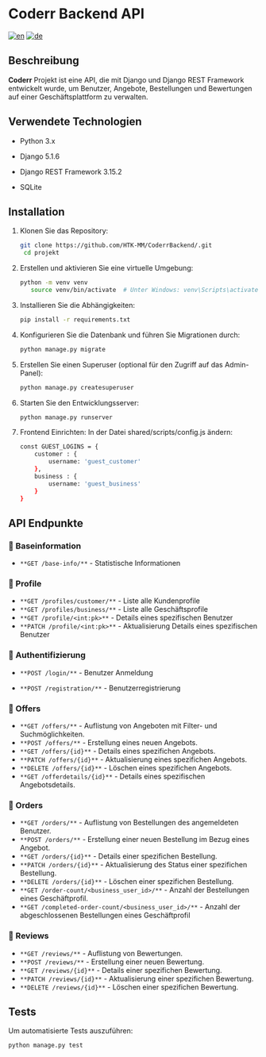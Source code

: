 # Coderr Backend API
[![en](https://img.shields.io/badge/lang-en-red.svg)](https://github.com/HTK-MM/CoderrBackend/main/README.md) [![de](https://img.shields.io/badge/lang-de-yellow.svg)](https://github.com/HTK-MM/CoderrBackend/main/README.de.md)


## Beschreibung

**Coderr** Projekt ist eine API, die mit Django und Django REST Framework entwickelt wurde, um Benutzer, Angebote, Bestellungen und Bewertungen auf einer Geschäftsplattform zu verwalten.

## Verwendete Technologien

- Python 3.x

- Django 5.1.6
  
- Django REST Framework 3.15.2

- SQLite 


## Installation

1. Klonen Sie das Repository:
   ```bash
   git clone https://github.com/HTK-MM/CoderrBackend/.git
    cd projekt
   ```

2. Erstellen und aktivieren Sie eine virtuelle Umgebung:
    ````bash    
    python -m venv venv
       source venv/bin/activate  # Unter Windows: venv\Scripts\activate
    ````

3. Installieren Sie die Abhängigkeiten:

    ````bash 
    pip install -r requirements.txt
    ````

4. Konfigurieren Sie die Datenbank und führen Sie Migrationen durch:

    ````bash 
    python manage.py migrate
    ````

5. Erstellen Sie einen Superuser (optional für den Zugriff auf das Admin-Panel):
    ````bash 
    python manage.py createsuperuser
    ````

6. Starten Sie den Entwicklungsserver:
    ````bash 
    python manage.py runserver
    ````

7. Frontend Einrichten: In der Datei shared/scripts/config.js ändern:
    ````bash
   const GUEST_LOGINS = {
        customer : {
            username: 'guest_customer'
        },
        business : {
            username: 'guest_business'     
        }
    }
    ````

## API Endpunkte

### :small_blue_diamond: Baseinformation

-   ````**GET /base-info/**```` - Statistische Informationen

### :small_blue_diamond: Profile

-   ````**GET /profiles/customer/**```` - Liste alle Kundenprofile
-   ````**GET /profiles/business/**```` - Liste alle Geschäftsprofile   
-   ````**GET /profile/<int:pk>**````    - Details eines spezifischen Benutzer
-   ````**PATCH /profile/<int:pk>**````  - Aktualisierung Details eines spezifischen Benutzer

### :small_blue_diamond: Authentifizierung

- ````**POST /login/**```` - Benutzer Anmeldung 

- ````**POST /registration/**```` - Benutzerregistrierung
  
### :small_blue_diamond: Offers

-   ````**GET /offers/**```` - Auflistung von Angeboten mit Filter- und Suchmöglichkeiten.
-   ````**POST /offers/**```` - Erstellung eines neuen Angebots.
-   ````**GET /offers/{id}**```` - Details eines spezifichen Angebots.
-   ````**PATCH /offers/{id}**```` - Aktualisierung eines spezifichen Angebots.
-   ````**DELETE /offers/{id}**```` - Löschen eines spezifichen Angebots.
-   ````**GET /offerdetails/{id}**```` - Details eines spezifischen Angebotsdetails.

### :small_blue_diamond: Orders

-    ````**GET /orders/**```` - Auflistung von Bestellungen des angemeldeten Benutzer.
-    ````**POST /orders/**```` - Erstellung einer neuen Bestellung im Bezug eines Angebot.
-    ````**GET /orders/{id}**```` - Details einer spezifichen Bestellung.
-    ````**PATCH /orders/{id}**```` - Aktualisierung des Status einer spezifichen Bestellung.
-    ````**DELETE /orders/{id}**```` - Löschen einer spezifichen Bestellung.
-    ````**GET /order-count/<business_user_id>/**```` - Anzahl der Bestellungen eines Geschäftprofil.
-    ````**GET /completed-order-count/<business_user_id>/**```` - Anzahl der abgeschlossenen Bestellungen eines  Geschäftprofil


### :small_blue_diamond: Reviews

-    ````**GET /reviews/**```` - Auflistung von Bewertungen.
-    ````**POST /reviews/**```` - Erstellung einer neuen Bewertung.    
-    ````**GET /reviews/{id}**```` - Details einer spezifichen Bewertung.
-    ````**PATCH /reviews/{id}**```` - Aktualisierung einer spezifichen Bewertung.
-    ````**DELETE /reviews/{id}**```` - Löschen einer spezifichen Bewertung.

## Tests

Um automatisierte Tests auszuführen:
```bash
python manage.py test
````


